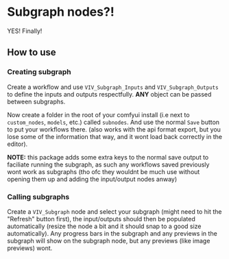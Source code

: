 # Subgraph nodes?!

YES! Finally!

## How to use

### Creating subgraph

Create a workflow and use `VIV_Subgraph_Inputs` and `VIV_Subgraph_Outputs` to define the inputs and outputs respectfully. **ANY** object can be passed between subgraphs.

Now create a folder in the root of your comfyui install (i.e next to `custom_nodes`, `models`, etc.) called `subnodes`. And use the normal `Save` button to put your workflows there. (also works with the api format export, but you lose some of the information that way, and it wont load back correctly in the editor).

**NOTE:** this package adds some extra keys to the normal save output to faciliate running the subgraph, as such any workflows saved previously wont work as subgraphs (tho ofc they wouldnt be much use without opening them up and adding the input/output nodes anway)

### Calling subgraphs

Create a `VIV_Subgraph` node and select your subgraph (might need to hit the "Refresh" button first), the input/outputs should then be populated automatically (resize the node a bit and it should snap to a good size automatically). Any progress bars in the subgraph and any previews in the subgraph will show on the subgraph node, but any previews (like image previews) wont.
